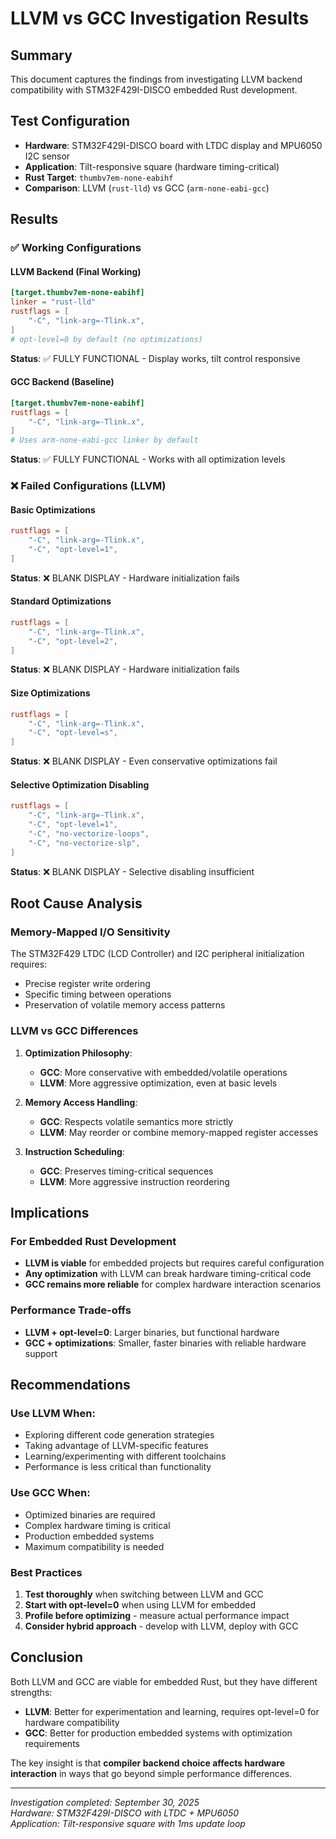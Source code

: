 # LLVM vs GCC Investigation Results

## Summary
This document captures the findings from investigating LLVM backend compatibility with STM32F429I-DISCO embedded Rust development.

## Test Configuration
- **Hardware**: STM32F429I-DISCO board with LTDC display and MPU6050 I2C sensor
- **Application**: Tilt-responsive square (hardware timing-critical)
- **Rust Target**: `thumbv7em-none-eabihf`
- **Comparison**: LLVM (`rust-lld`) vs GCC (`arm-none-eabi-gcc`)

## Results

### ✅ Working Configurations

#### LLVM Backend (Final Working)
```toml
[target.thumbv7em-none-eabihf]
linker = "rust-lld"
rustflags = [
    "-C", "link-arg=-Tlink.x",
]
# opt-level=0 by default (no optimizations)
```
**Status**: ✅ FULLY FUNCTIONAL - Display works, tilt control responsive

#### GCC Backend (Baseline)
```toml
[target.thumbv7em-none-eabihf]
rustflags = [
    "-C", "link-arg=-Tlink.x",
]
# Uses arm-none-eabi-gcc linker by default
```
**Status**: ✅ FULLY FUNCTIONAL - Works with all optimization levels

### ❌ Failed Configurations (LLVM)

#### Basic Optimizations
```toml
rustflags = [
    "-C", "link-arg=-Tlink.x",
    "-C", "opt-level=1",
]
```
**Status**: ❌ BLANK DISPLAY - Hardware initialization fails

#### Standard Optimizations  
```toml
rustflags = [
    "-C", "link-arg=-Tlink.x",
    "-C", "opt-level=2",
]
```
**Status**: ❌ BLANK DISPLAY - Hardware initialization fails

#### Size Optimizations
```toml
rustflags = [
    "-C", "link-arg=-Tlink.x",
    "-C", "opt-level=s",
]
```
**Status**: ❌ BLANK DISPLAY - Even conservative optimizations fail

#### Selective Optimization Disabling
```toml
rustflags = [
    "-C", "link-arg=-Tlink.x",
    "-C", "opt-level=1",
    "-C", "no-vectorize-loops",
    "-C", "no-vectorize-slp",
]
```
**Status**: ❌ BLANK DISPLAY - Selective disabling insufficient

## Root Cause Analysis

### Memory-Mapped I/O Sensitivity
The STM32F429 LTDC (LCD Controller) and I2C peripheral initialization requires:
- Precise register write ordering
- Specific timing between operations  
- Preservation of volatile memory access patterns

### LLVM vs GCC Differences
1. **Optimization Philosophy**:
   - **GCC**: More conservative with embedded/volatile operations
   - **LLVM**: More aggressive optimization, even at basic levels

2. **Memory Access Handling**:
   - **GCC**: Respects volatile semantics more strictly
   - **LLVM**: May reorder or combine memory-mapped register accesses

3. **Instruction Scheduling**:
   - **GCC**: Preserves timing-critical sequences  
   - **LLVM**: More aggressive instruction reordering

## Implications

### For Embedded Rust Development
- **LLVM is viable** for embedded projects but requires careful configuration
- **Any optimization** with LLVM can break hardware timing-critical code
- **GCC remains more reliable** for complex hardware interaction scenarios

### Performance Trade-offs
- **LLVM + opt-level=0**: Larger binaries, but functional hardware
- **GCC + optimizations**: Smaller, faster binaries with reliable hardware support

## Recommendations

### Use LLVM When:
- Exploring different code generation strategies
- Taking advantage of LLVM-specific features
- Learning/experimenting with different toolchains
- Performance is less critical than functionality

### Use GCC When:  
- Optimized binaries are required
- Complex hardware timing is critical
- Production embedded systems
- Maximum compatibility is needed

### Best Practices
1. **Test thoroughly** when switching between LLVM and GCC
2. **Start with opt-level=0** when using LLVM for embedded
3. **Profile before optimizing** - measure actual performance impact
4. **Consider hybrid approach** - develop with LLVM, deploy with GCC

## Conclusion

Both LLVM and GCC are viable for embedded Rust, but they have different strengths:
- **LLVM**: Better for experimentation and learning, requires opt-level=0 for hardware compatibility
- **GCC**: Better for production embedded systems with optimization requirements

The key insight is that **compiler backend choice affects hardware interaction** in ways that go beyond simple performance differences.

---
*Investigation completed: September 30, 2025*  
*Hardware: STM32F429I-DISCO with LTDC + MPU6050*  
*Application: Tilt-responsive square with 1ms update loop*